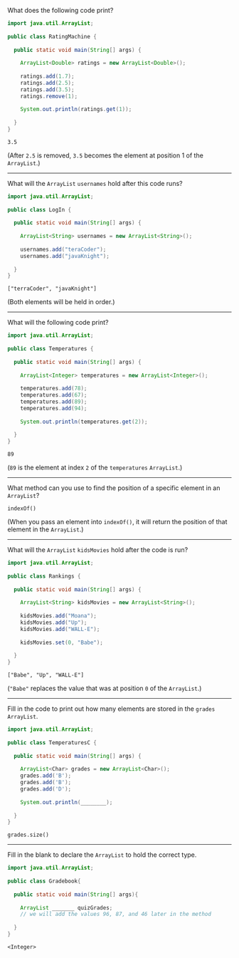 What does the following code print?

```java
import java.util.ArrayList;
 
public class RatingMachine {
  
  public static void main(String[] args) {
    
    ArrayList<Double> ratings = new ArrayList<Double>();
    
    ratings.add(1.7);
    ratings.add(2.5);
    ratings.add(3.5);
    ratings.remove(1);
    
    System.out.println(ratings.get(1));
    
  }
}
```

`3.5`

(After `2.5` is removed, `3.5` becomes the element at position 1 of the `ArrayList`.)

---

What will the `ArrayList` `usernames` hold after this code runs?

```java
import java.util.ArrayList;
 
public class LogIn {
  
  public static void main(String[] args) {
    
    ArrayList<String> usernames = new ArrayList<String>();
    
    usernames.add("teraCoder");
    usernames.add("javaKnight");
    
  }
}
```

`["terraCoder", "javaKnight"]`

(Both elements will be held in order.)

---

What will the following code print?

```java
import java.util.ArrayList;
 
public class Temperatures {
 
  public static void main(String[] args) {
    
    ArrayList<Integer> temperatures = new ArrayList<Integer>();
    
    temperatures.add(78);
    temperatures.add(67);
    temperatures.add(89);
    temperatures.add(94);
    
    System.out.println(temperatures.get(2));
    
  }
}
```

`89`

(`89` is the element at index `2` of the `temperatures` `ArrayList`.)

---

What method can you use to find the position of a specific element in an `ArrayList`?

`indexOf()`

(When you pass an element into `indexOf()`, it will return the position of that element in the `ArrayList`.)

---

What will the `ArrayList` `kidsMovies` hold after the code is run?

```java
import java.util.ArrayList;
 
public class Rankings {
  
  public static void main(String[] args) {
    
    ArrayList<String> kidsMovies = new ArrayList<String>();
    
    kidsMovies.add("Moana");
    kidsMovies.add("Up");
    kidsMovies.add("WALL-E");
    
    kidsMovies.set(0, "Babe");
    
  }
}
```

`["Babe", "Up", "WALL-E"]`

(`"Babe"` replaces the value that was at position `0` of the `ArrayList`.)

---

Fill in the code to print out how many elements are stored in the `grades` `ArrayList`.

```java
import java.util.ArrayList;
 
public class TemperaturesC {
  
  public static void main(String[] args) {
    
    ArrayList<Char> grades = new ArrayList<Char>();
    grades.add('B');
    grades.add('B');
    grades.add('D');
    
    System.out.println(________);
 
  }
}
```

`grades.size()`

---

Fill in the blank to declare the `ArrayList` to hold the correct type.

```java
import java.util.ArrayList;
 
public class Gradebook{
  
  public static void main(String[] args){
    
    ArrayList _______ quizGrades;
    // we will add the values 96, 87, and 46 later in the method
    
  }
}
```

`<Integer>`